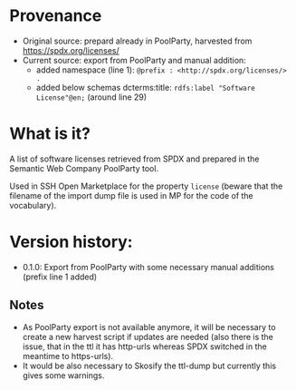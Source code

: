 # Provenance
* Original source: prepard already in PoolParty, harvested from https://spdx.org/licenses/
* Current source: export from PoolParty and manual addition:
  * added namespace (line 1): `@prefix : <http://spdx.org/licenses/> .`
  * added below schemas dcterms:title: `rdfs:label "Software License"@en;` (around line 29)

# What is it?
A list of software licenses retrieved from SPDX and prepared in the Semantic Web Company PoolParty tool.

Used in SSH Open Marketplace for the property `license` (beware that the filename of the import dump file is used in MP for the code of the vocabulary).

# Version history:
* 0.1.0: Export from PoolParty with some necessary manual additions (prefix line 1 added)

## Notes
- As PoolParty export is not available anymore, it will be necessary to create a new harvest script if updates are needed (also there is the issue, that in the ttl it has http-urls whereas SPDX switched in the meantime to https-urls).
- It would be also necessary to Skosify the ttl-dump but currently this gives some warnings.

